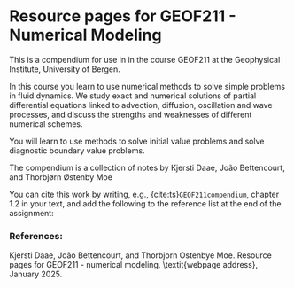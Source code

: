 # Resource pages for GEOF211 - Numerical Modeling

This is a compendium for use in in the course GEOF211 at the Geophysical Institute, University of Bergen. 

In this course you learn to use numerical methods to solve simple problems in fluid dynamics. We study exact and numerical solutions of partial differential equations linked to advection, diffusion, oscillation and wave processes, and discuss the strengths and weaknesses of different numerical schemes.

You will learn to use methods to solve initial value problems and solve diagnostic boundary value problems.

The compendium is a collection of notes by Kjersti Daae, João Bettencourt, and Thorbjørn Østenby Moe

You can cite this work by writing, e.g., {cite:ts}`GEOF211compendium`, chapter 1.2  in your text, and add the following to the reference list at the end of the assignment:


### References:

Kjersti Daae, João Bettencourt, and Thorbjorn Ostenbye Moe. Resource pages for GEOF211 - numerical modeling. \textit{webpage address}, January 2025.

```{tableofcontents}
```
